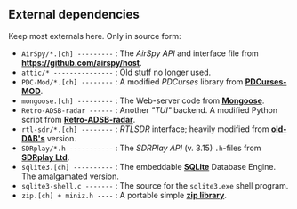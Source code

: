 ## External dependencies

Keep most externals here. Only in source form:
 * `AirSpy/*.[ch] ---------` : The *AirSpy API* and interface file from **https://github.com/airspy/host**.
 * `attic/* ---------------` : Old stuff no longer used.
 * `PDC-Mod/*.[ch] --------` : A modified *PDCurses* library from **[PDCurses-MOD](https://github.com/Bill-Gray/PDCursesMod.git)**.
 * `mongoose.[ch] ---------` : The Web-server code from **[Mongoose](https://github.com/cesanta/mongoose)**.
 * `Retro-ADSB-radar ------` : Another *"TUI"* backend. A modified Python script from **[Retro-ADSB-radar](https://github.com/nicespoon/retro-adsb-radar)**.
 * `rtl-sdr/*.[ch] --------` : *RTLSDR* interface; heavily modified from **[old-DAB's](https://github.com/old-dab/rtlsdr)** version.
 * `SDRplay/*.h -----------` : The *SDRPlay API* (v. 3.15) `.h`-files from **[SDRplay Ltd](https://www.sdrplay.com)**.
 * `sqlite3.[ch] ----------` : The embeddable **[SQLite](http://www.sqlite.org)** Database Engine. The amalgamated version.
 * `sqlite3-shell.c -------` : The source for the `sqlite3.exe` shell program.
 * `zip.[ch] + miniz.h ----` : A portable simple **[zip library](https://github.com/kuba--/zip)**.
